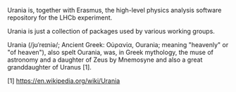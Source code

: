 Urania is, together with Erasmus, the high-level physics analysis software repository for the LHCb experiment. 

Urania is just a collection of packages used by various working groups.

Urania (/jʊˈreɪniə/; Ancient Greek: Οὐρανία, Ourania; meaning "heavenly" or "of heaven"), also spelt Ourania, was, in Greek mythology, the muse of astronomy and a daughter of Zeus by Mnemosyne and also a great granddaughter of Uranus [1].

[1] https://en.wikipedia.org/wiki/Urania